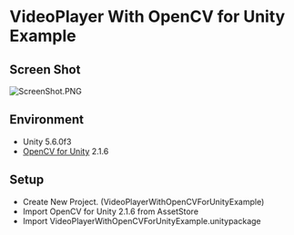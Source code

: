 ﻿VideoPlayer With OpenCV for Unity Example
====================

Screen Shot
-----
![ScreenShot.PNG](ScreenShot.PNG)


Environment
-----
* Unity 5.6.0f3
* [OpenCV for Unity](https://assetstore.unity.com/packages/tools/integration/opencv-for-unity-21088?aid=1011l4ehR) 2.1.6  


Setup
-----
* Create New Project. (VideoPlayerWithOpenCVForUnityExample)
* Import OpenCV for Unity 2.1.6 from AssetStore
* Import VideoPlayerWithOpenCVForUnityExample.unitypackage
